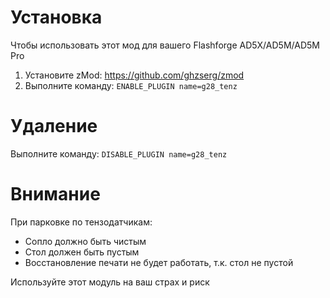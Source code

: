 # Установка

Чтобы использовать этот мод для вашего Flashforge AD5X/AD5M/AD5M Pro

1. Установите zMod: https://github.com/ghzserg/zmod
2. Выполните команду: ```ENABLE_PLUGIN name=g28_tenz```

# Удаление

Выполните команду: ```DISABLE_PLUGIN name=g28_tenz```

# Внимание

При парковке по тензодатчикам:
- Сопло должно быть чистым
- Стол должен быть пустым
- Восстановление печати не будет работать, т.к. стол не пустой

Используйте этот модуль на ваш страх и риск
